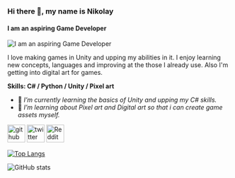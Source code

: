 ### Hi there 👋, my name is Nikolay
#### I am an aspiring Game Developer
![I am an aspiring Game Developer](https://pbs.twimg.com/profile_banners/1684615315739615244/1690482236/600x200)

I love making games in Unity and upping my abilities in it. I enjoy learning new concepts, languages and improving at the those I already use. Also I'm getting into digital art for games.

**Skills: C# / Python / Unity / Pixel art**

- 🌱 *I’m currently learning the basics of Unity and upping my C# skills.*
- 🌱 *I’m learning about Pixel art and Digital art so that i can create game assets myself.* 


[<img src='https://cdn.jsdelivr.net/npm/simple-icons@3.0.1/icons/github.svg' alt='github' height='40'>](https://github.com/nikolaytabalyov)  [<img src='https://cdn.jsdelivr.net/npm/simple-icons@3.0.1/icons/twitter.svg' alt='twitter' height='40'>](https://twitter.com/nikolaytabalyov)  [<img src='https://cdn.jsdelivr.net/npm/simple-icons@3.0.1/icons/reddit.svg' alt='Reddit' height='40'>](https://www.reddit.com/user/nikolaytabalyov)  

[![Top Langs](https://github-readme-stats.vercel.app/api/top-langs/?username=nikolaytabalyov)](https://github.com/anuraghazra/github-readme-stats)

![GitHub stats](https://github-readme-stats.vercel.app/api?username=nikolaytabalyov&show_icons=true)  

 


